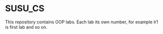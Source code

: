 # SUSU_CS
This repository contains OOP labs.
Each lab its own number, for example lr1 is first lab and so on.
